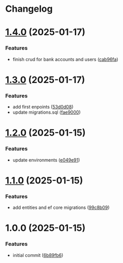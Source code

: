 # Changelog

# [1.4.0](https://github.com/MorveN11/Api.Accounts/compare/v1.3.0...v1.4.0) (2025-01-17)


### Features

* finish crud for bank accounts and users ([cab96fa](https://github.com/MorveN11/Api.Accounts/commit/cab96fa8f2e898e88784c7167cf0684d03a32768))

# [1.3.0](https://github.com/MorveN11/Api.Accounts/compare/v1.2.0...v1.3.0) (2025-01-17)


### Features

* add first enpoints ([53d0d08](https://github.com/MorveN11/Api.Accounts/commit/53d0d089d0dfa06bae8f2ae07d5539a2fba969a0))
* update migrations.sql ([fae9000](https://github.com/MorveN11/Api.Accounts/commit/fae9000db5752612c7e6c36ebe5b7afba152c992))

# [1.2.0](https://github.com/MorveN11/Api.Accounts/compare/v1.1.0...v1.2.0) (2025-01-15)


### Features

* update environments ([e049e91](https://github.com/MorveN11/Api.Accounts/commit/e049e91a908c4abb223f72e368b91bf65f165da4))

# [1.1.0](https://github.com/MorveN11/Api.Accounts/compare/v1.0.0...v1.1.0) (2025-01-15)


### Features

* add entities and ef core migrations ([99c8b09](https://github.com/MorveN11/Api.Accounts/commit/99c8b0989b32ff386da9533005fb1e4f7eb6ef6a))

# 1.0.0 (2025-01-15)


### Features

* initial commit ([6b89fb6](https://github.com/MorveN11/Api.Accounts/commit/6b89fb6a971f069966d7a50bcd5ccf02db791496))
